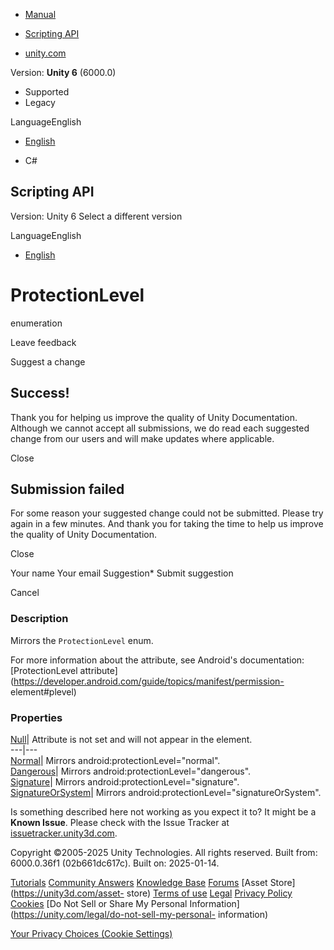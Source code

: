 [ ]()

  * [Manual](../Manual/index.html)
  * [Scripting API](../ScriptReference/index.html)

  * [unity.com](https://unity.com/)

Version: **Unity 6** (6000.0)

  * Supported
  * Legacy

LanguageEnglish

  * [English]()

  * C#

[ ](https://docs.unity3d.com)

## Scripting API

Version: Unity 6 Select a different version

LanguageEnglish

  * [English]()

# ProtectionLevel

enumeration

Leave feedback

Suggest a change

## Success!

Thank you for helping us improve the quality of Unity Documentation. Although
we cannot accept all submissions, we do read each suggested change from our
users and will make updates where applicable.

Close

## Submission failed

For some reason your suggested change could not be submitted. Please <a>try
again</a> in a few minutes. And thank you for taking the time to help us
improve the quality of Unity Documentation.

Close

Your name Your email Suggestion* Submit suggestion

Cancel

[ ]()

### Description

Mirrors the ` ProtectionLevel ` enum.

For more information about the attribute, see Android's documentation:
[ProtectionLevel
attribute](https://developer.android.com/guide/topics/manifest/permission-
element#plevel)

### Properties

[Null](Unity.Android.Gradle.Manifest.ProtectionLevel.Null.html)| Attribute is
not set and will not appear in the element.  
---|---  
[Normal](Unity.Android.Gradle.Manifest.ProtectionLevel.Normal.html)| Mirrors
android:protectionLevel="normal".  
[Dangerous](Unity.Android.Gradle.Manifest.ProtectionLevel.Dangerous.html)|
Mirrors android:protectionLevel="dangerous".  
[Signature](Unity.Android.Gradle.Manifest.ProtectionLevel.Signature.html)|
Mirrors android:protectionLevel="signature".  
[SignatureOrSystem](Unity.Android.Gradle.Manifest.ProtectionLevel.SignatureOrSystem.html)|
Mirrors android:protectionLevel="signatureOrSystem".  
  
Is something described here not working as you expect it to? It might be a
**Known Issue**. Please check with the Issue Tracker at
[issuetracker.unity3d.com](https://issuetracker.unity3d.com).

Copyright ©2005-2025 Unity Technologies. All rights reserved. Built from:
6000.0.36f1 (02b661dc617c). Built on: 2025-01-14.

[Tutorials](https://unity3d.com/learn) [Community
Answers](https://answers.unity3d.com) [Knowledge
Base](https://support.unity3d.com/hc/en-us)
[Forums](https://forum.unity3d.com) [Asset Store](https://unity3d.com/asset-
store) [Terms of use](https://docs.unity3d.com/Manual/TermsOfUse.html)
[Legal](https://unity.com/legal) [Privacy
Policy](https://unity.com/legal/privacy-policy)
[Cookies](https://unity.com/legal/cookie-policy) [Do Not Sell or Share My
Personal Information](https://unity.com/legal/do-not-sell-my-personal-
information)

[Your Privacy Choices (Cookie Settings)](javascript:void\(0\);)

